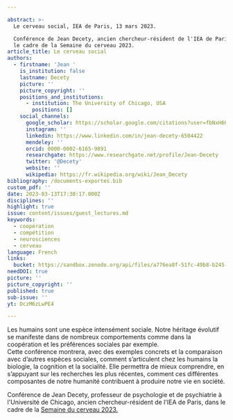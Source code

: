 ```yaml
---

abstract: >-
  Le cerveau social, IEA de Paris, 13 mars 2023.

  Conférence de Jean Decety, ancien chercheur-résident de l'IEA de Paris, dans
  le cadre de la Semaine du cerveau 2023.
article_title: Le cerveau social
authors:
  - firstname: 'Jean '
    is_institution: false
    lastname: Decety
    picture: ''
    picture_copyright: ''
    positions_and_institutions:
      - institution: The University of Chicago, USA
        positions: []
    social_channels:
      google_scholar: https://scholar.google.com/citations?user=fbNxH6UAAAAJ&hl=en
      instagram: ''
      linkedin: https://www.linkedin.com/in/jean-decety-6504422
      mendeley: ''
      orcid: 0000-0002-6165-9891
      researchgate: https://www.researchgate.net/profile/Jean-Decety
      twitter: '@Decety'
      website: ''
      wikipedia: https://fr.wikipedia.org/wiki/Jean_Decety
bibliography: /documents-exportes.bib
custom_pdf: ''
date: 2023-03-13T17:30:17.000Z
disciplines: ''
highlight: true
issue: content/issues/guest_lectures.md
keywords:
  - coopération
  - compétition
  - neurosciences
  - cerveau
language: French
links:
  bucket: https://sandbox.zenodo.org/api/files/a776ea8f-51fc-49b8-b245-a482b5ce85df
needDOI: true
picture: ''
picture_copyright: ''
published: true
sub-issue: ''
yt: DczM6zLwPE4

---
```









Les humains sont une espèce intensément sociale. Notre héritage évolutif se manifeste dans de nombreux comportements comme dans la coopération et les préférences sociales par exemple.  
Cette conférence montrera, avec des exemples concrets et la comparaison avec d’autres espèces sociales, comment s’articulent chez les humains la biologie, la cognition et la socialité. Elle permettra de mieux comprendre, en s’appuyant sur les recherches les plus récentes, comment ces différentes composantes de notre humanité contribuent à produire notre vie en société.

Conférence de Jean Decety, professeur de psychologie et de psychiatrie à l'Université de Chicago, ancien chercheur-résident de l'IEA de Paris, dans le cadre de la [Semaine du cerveau 2023.](https://www.semaineducerveau.fr/ "Semaine du cerveau 2023")

<Youtube yt="DczM6zLwPE4" caption ="Le cerveau social"></Youtube>